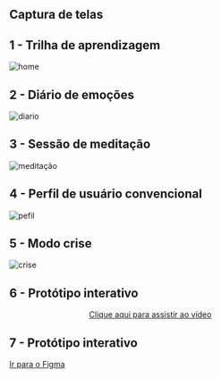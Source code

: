 ## Captura de telas

## 1 - Trilha de aprendizagem

![home](https://github.com/user-attachments/assets/790bc249-603d-47e3-b19b-b011e231ae5b)

## 2 - Diário de emoções

![diario](https://github.com/user-attachments/assets/217aac69-6ca9-4abd-afa6-df3943777337)

## 3 - Sessão de meditação

![meditação](https://github.com/user-attachments/assets/543805fd-cdfa-4154-a379-80faa2ff5f87)

## 4 - Perfil de usuário convencional

![pefil](https://github.com/user-attachments/assets/a8bdd2e1-b29f-4134-890e-770f1cfe9411)

## 5 - Modo crise

![crise](https://github.com/user-attachments/assets/1446411d-88ca-44a5-9244-1ea2357656d8)

## 6 - Protótipo interativo
<div align="center">
    <a href="https://github.com/user-attachments/assets/77f767a9-faf5-4c93-96c6-c70eda5ec22a">
        Clique aqui para assistir ao vídeo
    </a>
</div>


## 7 - Protótipo interativo

[Ir para o Figma](https://www.figma.com/proto/IYKRIYKncUvOUxi4bzMQM1/prot%C3%B3tipo-IHC?node-id=231-155&node-type=canvas&t=6FNE905Nr9zBe0zY-0&scaling=scale-down&content-scaling=fixed&page-id=0%3A1&starting-point-node-id=20%3A371)
